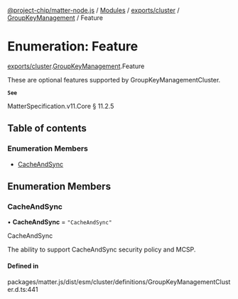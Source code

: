 [@project-chip/matter-node.js](../README.md) / [Modules](../modules.md) / [exports/cluster](../modules/exports_cluster.md) / [GroupKeyManagement](../modules/exports_cluster.GroupKeyManagement.md) / Feature

# Enumeration: Feature

[exports/cluster](../modules/exports_cluster.md).[GroupKeyManagement](../modules/exports_cluster.GroupKeyManagement.md).Feature

These are optional features supported by GroupKeyManagementCluster.

**`See`**

MatterSpecification.v11.Core § 11.2.5

## Table of contents

### Enumeration Members

- [CacheAndSync](exports_cluster.GroupKeyManagement.Feature.md#cacheandsync)

## Enumeration Members

### CacheAndSync

• **CacheAndSync** = ``"CacheAndSync"``

CacheAndSync

The ability to support CacheAndSync security policy and MCSP.

#### Defined in

packages/matter.js/dist/esm/cluster/definitions/GroupKeyManagementCluster.d.ts:441

